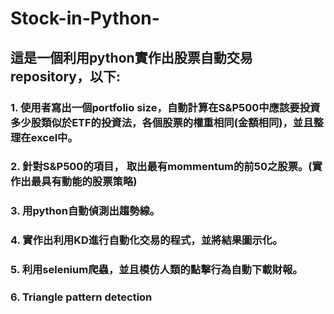 # Stock-in-Python-
## 這是一個利用python實作出股票自動交易repository，以下:

### 1. 使用者寫出一個portfolio size，自動計算在S&P500中應該要投資多少股類似於ETF的投資法，各個股票的權重相同(金額相同)，並且整理在excel中。
### 2. 針對S&P500的項目， 取出最有mommentum的前50之股票。(實作出最具有動能的股票策略)
### 3. 用python自動偵測出趨勢線。
### 4. 實作出利用KD進行自動化交易的程式，並將結果圖示化。
### 5. 利用selenium爬蟲，並且模仿人類的點擊行為自動下載財報。
### 6. Triangle pattern detection
